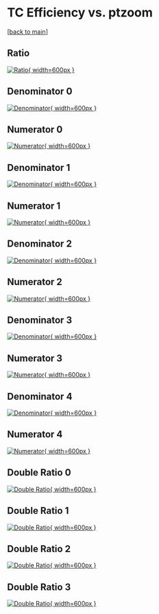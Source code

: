# TC Efficiency vs. ptzoom

[[back to main](./)]



## Ratio

[![Ratio](../mtv/var/TC_xtr_11_1_eff_ptzoom.png){ width=600px }](../mtv/var/TC_xtr_11_1_eff_ptzoom.pdf)

## Denominator 0

[![Denominator](../mtv/den/TC_xtr_11_1_eff_ptzoom_den0.png){ width=600px }](../mtv/den/TC_xtr_11_1_eff_ptzoom_den0.pdf)

## Numerator 0

[![Numerator](../mtv/num/TC_xtr_11_1_eff_ptzoom_num0.png){ width=600px }](../mtv/num/TC_xtr_11_1_eff_ptzoom_num0.pdf)

## Denominator 1

[![Denominator](../mtv/den/TC_xtr_11_1_eff_ptzoom_den1.png){ width=600px }](../mtv/den/TC_xtr_11_1_eff_ptzoom_den1.pdf)

## Numerator 1

[![Numerator](../mtv/num/TC_xtr_11_1_eff_ptzoom_num1.png){ width=600px }](../mtv/num/TC_xtr_11_1_eff_ptzoom_num1.pdf)

## Denominator 2

[![Denominator](../mtv/den/TC_xtr_11_1_eff_ptzoom_den2.png){ width=600px }](../mtv/den/TC_xtr_11_1_eff_ptzoom_den2.pdf)

## Numerator 2

[![Numerator](../mtv/num/TC_xtr_11_1_eff_ptzoom_num2.png){ width=600px }](../mtv/num/TC_xtr_11_1_eff_ptzoom_num2.pdf)

## Denominator 3

[![Denominator](../mtv/den/TC_xtr_11_1_eff_ptzoom_den3.png){ width=600px }](../mtv/den/TC_xtr_11_1_eff_ptzoom_den3.pdf)

## Numerator 3

[![Numerator](../mtv/num/TC_xtr_11_1_eff_ptzoom_num3.png){ width=600px }](../mtv/num/TC_xtr_11_1_eff_ptzoom_num3.pdf)

## Denominator 4

[![Denominator](../mtv/den/TC_xtr_11_1_eff_ptzoom_den4.png){ width=600px }](../mtv/den/TC_xtr_11_1_eff_ptzoom_den4.pdf)

## Numerator 4

[![Numerator](../mtv/num/TC_xtr_11_1_eff_ptzoom_num4.png){ width=600px }](../mtv/num/TC_xtr_11_1_eff_ptzoom_num4.pdf)

## Double Ratio 0

[![Double Ratio](../mtv/ratio/TC_xtr_11_1_eff_ptzoom_ratio0.png){ width=600px }](../mtv/ratio/TC_xtr_11_1_eff_ptzoom_ratio0.pdf)

## Double Ratio 1

[![Double Ratio](../mtv/ratio/TC_xtr_11_1_eff_ptzoom_ratio1.png){ width=600px }](../mtv/ratio/TC_xtr_11_1_eff_ptzoom_ratio1.pdf)

## Double Ratio 2

[![Double Ratio](../mtv/ratio/TC_xtr_11_1_eff_ptzoom_ratio2.png){ width=600px }](../mtv/ratio/TC_xtr_11_1_eff_ptzoom_ratio2.pdf)

## Double Ratio 3

[![Double Ratio](../mtv/ratio/TC_xtr_11_1_eff_ptzoom_ratio3.png){ width=600px }](../mtv/ratio/TC_xtr_11_1_eff_ptzoom_ratio3.pdf)

